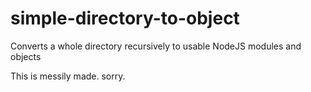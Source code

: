 # simple-directory-to-object
Converts a whole directory recursively to usable NodeJS modules and objects

This is messily made. sorry.
